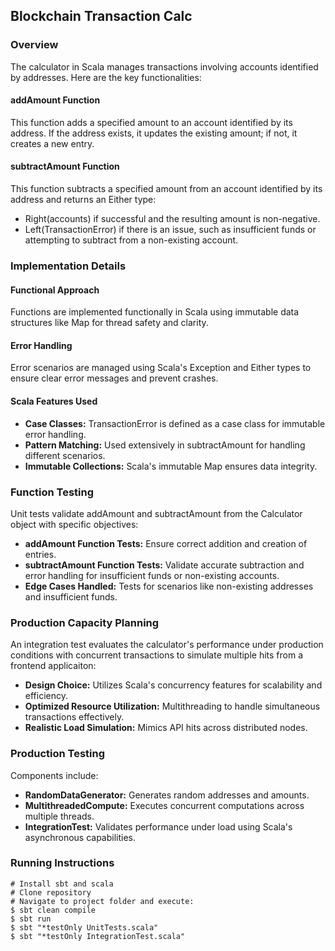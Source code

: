 ## Blockchain Transaction Calc

### Overview

The calculator in Scala manages transactions involving accounts identified by addresses. Here are the key functionalities:

#### addAmount Function

This function adds a specified amount to an account identified by its address. 
If the address exists, it updates the existing amount; if not, it creates a new entry.

#### subtractAmount Function

This function subtracts a specified amount from an account identified by its address and returns an Either type:
- Right(accounts) if successful and the resulting amount is non-negative.
- Left(TransactionError) if there is an issue, such as insufficient funds or attempting to subtract from a non-existing account.

### Implementation Details

#### Functional Approach

Functions are implemented functionally in Scala using immutable data structures like Map for thread safety and clarity.

#### Error Handling

Error scenarios are managed using Scala's Exception and Either types to ensure clear error messages and prevent crashes.

#### Scala Features Used

- **Case Classes:** TransactionError is defined as a case class for immutable error handling.
- **Pattern Matching:** Used extensively in subtractAmount for handling different scenarios.
- **Immutable Collections:** Scala's immutable Map ensures data integrity.

### Function Testing

Unit tests validate addAmount and subtractAmount from the Calculator object with specific objectives:

- **addAmount Function Tests:** Ensure correct addition and creation of entries.
- **subtractAmount Function Tests:** Validate accurate subtraction and error handling for insufficient funds or non-existing accounts.
- **Edge Cases Handled:** Tests for scenarios like non-existing addresses and insufficient funds.

### Production Capacity Planning

An integration test evaluates the calculator's performance under production conditions with concurrent transactions to simulate multiple hits from a frontend applicaiton:

- **Design Choice:** Utilizes Scala's concurrency features for scalability and efficiency.
- **Optimized Resource Utilization:** Multithreading to handle simultaneous transactions effectively.
- **Realistic Load Simulation:** Mimics API hits across distributed nodes.

### Production Testing

Components include:
- **RandomDataGenerator:** Generates random addresses and amounts.
- **MultithreadedCompute:** Executes concurrent computations across multiple threads.
- **IntegrationTest:** Validates performance under load using Scala's asynchronous capabilities.

### Running Instructions

```shell
# Install sbt and scala
# Clone repository
# Navigate to project folder and execute:
$ sbt clean compile
$ sbt run
$ sbt "*testOnly UnitTests.scala"
$ sbt "*testOnly IntegrationTest.scala"

```